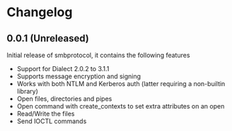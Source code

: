 # Changelog

## 0.0.1 (Unreleased)

Initial release of smbprotocol, it contains the following features

* Support for Dialect 2.0.2 to 3.1.1
* Supports message encryption and signing
* Works with both NTLM and Kerberos auth (latter requiring a non-builtin
  library)
* Open files, directories and pipes
* Open command with create_contexts to set extra attributes on an open
* Read/Write the files
* Send IOCTL commands
